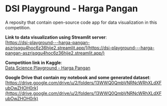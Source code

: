 # DSI Playground - Harga Pangan
A reposity that contain open-source code app for data visualization in this competition.

**Link to data visualization using Streamlit server**:  
[https://dsi-playground---harga-pangan-aszrjsqgu4hoc6z36hije2.streamlit.app/](https://dsi-playground---harga-pangan-aszrjsqgu4hoc6z36hije2.streamlit.app/)

**Competition link in Kaggle**:  
[Data Science Playground - Harga Pangan](https://www.kaggle.com/competitions/data-science-playground-harga-pangan-final/overview)

**Google Drive that contain my notebook and some generated dataset**:  
[https://drive.google.com/drive/u/2/folders/13WWQ0QmbVNRNcWRhXLdXFubOwZHOH0rk](https://drive.google.com/drive/u/2/folders/13WWQ0QmbVNRNcWRhXLdXFubOwZHOH0rk)
